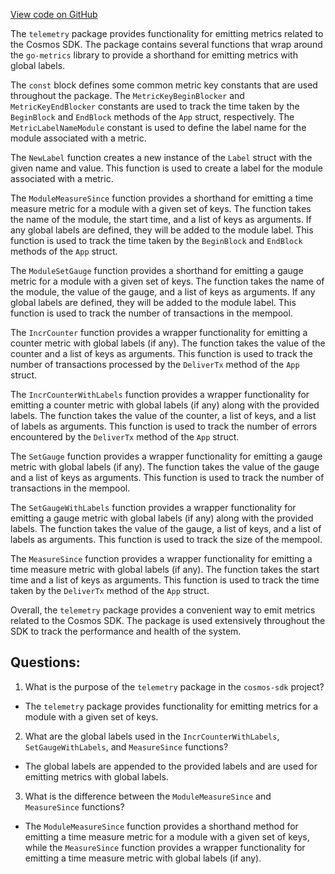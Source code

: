 [View code on GitHub](https://github.com/cosmos/cosmos-sdk.git/telemetry/wrapper.go)

The `telemetry` package provides functionality for emitting metrics related to the Cosmos SDK. The package contains several functions that wrap around the `go-metrics` library to provide a shorthand for emitting metrics with global labels.

The `const` block defines some common metric key constants that are used throughout the package. The `MetricKeyBeginBlocker` and `MetricKeyEndBlocker` constants are used to track the time taken by the `BeginBlock` and `EndBlock` methods of the `App` struct, respectively. The `MetricLabelNameModule` constant is used to define the label name for the module associated with a metric.

The `NewLabel` function creates a new instance of the `Label` struct with the given name and value. This function is used to create a label for the module associated with a metric.

The `ModuleMeasureSince` function provides a shorthand for emitting a time measure metric for a module with a given set of keys. The function takes the name of the module, the start time, and a list of keys as arguments. If any global labels are defined, they will be added to the module label. This function is used to track the time taken by the `BeginBlock` and `EndBlock` methods of the `App` struct.

The `ModuleSetGauge` function provides a shorthand for emitting a gauge metric for a module with a given set of keys. The function takes the name of the module, the value of the gauge, and a list of keys as arguments. If any global labels are defined, they will be added to the module label. This function is used to track the number of transactions in the mempool.

The `IncrCounter` function provides a wrapper functionality for emitting a counter metric with global labels (if any). The function takes the value of the counter and a list of keys as arguments. This function is used to track the number of transactions processed by the `DeliverTx` method of the `App` struct.

The `IncrCounterWithLabels` function provides a wrapper functionality for emitting a counter metric with global labels (if any) along with the provided labels. The function takes the value of the counter, a list of keys, and a list of labels as arguments. This function is used to track the number of errors encountered by the `DeliverTx` method of the `App` struct.

The `SetGauge` function provides a wrapper functionality for emitting a gauge metric with global labels (if any). The function takes the value of the gauge and a list of keys as arguments. This function is used to track the number of transactions in the mempool.

The `SetGaugeWithLabels` function provides a wrapper functionality for emitting a gauge metric with global labels (if any) along with the provided labels. The function takes the value of the gauge, a list of keys, and a list of labels as arguments. This function is used to track the size of the mempool.

The `MeasureSince` function provides a wrapper functionality for emitting a time measure metric with global labels (if any). The function takes the start time and a list of keys as arguments. This function is used to track the time taken by the `DeliverTx` method of the `App` struct.

Overall, the `telemetry` package provides a convenient way to emit metrics related to the Cosmos SDK. The package is used extensively throughout the SDK to track the performance and health of the system.
## Questions: 
 1. What is the purpose of the `telemetry` package in the `cosmos-sdk` project?
- The `telemetry` package provides functionality for emitting metrics for a module with a given set of keys.

2. What are the global labels used in the `IncrCounterWithLabels`, `SetGaugeWithLabels`, and `MeasureSince` functions?
- The global labels are appended to the provided labels and are used for emitting metrics with global labels.

3. What is the difference between the `ModuleMeasureSince` and `MeasureSince` functions?
- The `ModuleMeasureSince` function provides a shorthand method for emitting a time measure metric for a module with a given set of keys, while the `MeasureSince` function provides a wrapper functionality for emitting a time measure metric with global labels (if any).